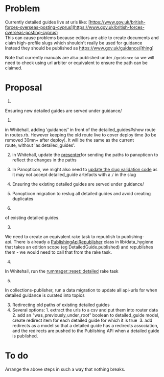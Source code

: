 # Problem

Currently detailed guides live at urls like: [https://www.gov.uk/british-forces-overseas-posting-cyprus](https://www.gov.uk/british-forces-overseas-posting-cyprus)  
This can cause problems because editors are able to create documents and claim high-profile slugs which shouldn't really be used for guidance  
Instead they should be published as https://www.gov.uk/guidance/[thing]

Note that currently manuals are also published under `/guidance` so we will need to check using url arbiter or equivalent to ensure the path can be claimed.

# Proposal

1. 

Ensuring new detailed guides are served under guidance/

  1. 

in Whitehall, adding 'guidance/' in front of the detailed\_guides#show route in routes.rb. However keeping the old route live to cover deploy time (to be removed 30mn+ after deploy). It will be the same as the current route,&nbsp;without 'as:detailed\_guides'.

  2. in Whitehall, update&nbsp;the [presenter](https://github.com/alphagov/whitehall/blob/master/app/models/registerable_edition.rb#L26-L32)for sending the paths to panopticon to reflect the changes in the paths
  3. In Panopticon, we&nbsp;might also need to [update the slug validation code](https://github.com/alphagov/govuk_content_models/blob/master/app/validators/slug_validator.rb) as it may not accept detailed\_guide artefacts with a `/` in the slug  
  
2. Ensuring the existing detailed guides are served under guidance/
  1. Panopticon migration to reslug all detailed guides and avoid creating duplicates
  2. 

 of existing detailed guides.

  3. 

We need to create an equivalent rake task to republish to publishing-api.&nbsp;There is already a&nbsp;[PublishingApiRepublisher](https://github.com/alphagov/whitehall/blob/master/lib/data_hygiene/publishing_api_republisher.rb)&nbsp;class in&nbsp;lib/data\_hygiene that takes an edition scope (eg DetailedGuide.published) and republishes them - we would need to call that from the rake task.

  4. 

In Whitehall, run the [rummager::reset::detailed](https://github.com/alphagov/whitehall/blob/master/lib/tasks/rummager.rake#L44) rake task

  5. 

In collections-publisher, run a data migration to update all api-urls for when detailed guidance is curated into topics

3. Redirecting old paths of existing detailed guides
  1. Several options:
    1. extract the urls to a csv and put them into router data
    2. add an "was\_previously\_under\_root" boolean to detailed\_guide model, create redirect item for each detailed guide for which it is true&nbsp;
    3. add redirects as a model so that a detailed guide has a redirects association, and the redirects are pushed to the Publishing API when a detailed guide is published.

# To do

Arrange the above steps in such a way that nothing breaks.

